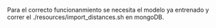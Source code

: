 Para el correcto funcionanmiento se necesita el modelo ya entrenado y correr el ./resources/import_distances.sh en mongoDB.